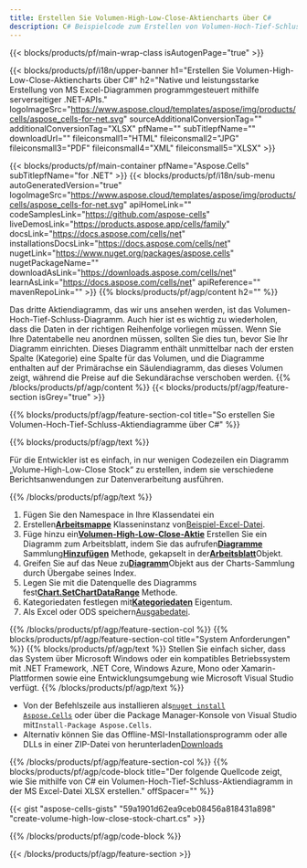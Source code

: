 ```yaml
---
title: Erstellen Sie Volumen-High-Low-Close-Aktiencharts über C#
description: C# Beispielcode zum Erstellen von Volumen-Hoch-Tief-Schluss-Aktiendiagrammen in Excel mithilfe der Bibliothek .NET. Verwenden Sie diesen Code zum Erstellen eines Diagramms „Volume-High-Low-Close Stock“ in MS Excel in VB.NET, Asp.NET oder einer anderen .NET-basierten Anwendung.
---
```

{{< blocks/products/pf/main-wrap-class isAutogenPage="true" >}}

{{< blocks/products/pf/i18n/upper-banner h1="Erstellen Sie Volumen-High-Low-Close-Aktiencharts über C#" h2="Native und leistungsstarke Erstellung von MS Excel-Diagrammen programmgesteuert mithilfe serverseitiger .NET-APIs." logoImageSrc="https://www.aspose.cloud/templates/aspose/img/products/cells/aspose_cells-for-net.svg" sourceAdditionalConversionTag="" additionalConversionTag="XLSX" pfName="" subTitlepfName="" downloadUrl="" fileiconsmall1="HTML" fileiconsmall2="JPG" fileiconsmall3="PDF" fileiconsmall4="XML" fileiconsmall5="XLSX" >}}

{{< blocks/products/pf/main-container pfName="Aspose.Cells" subTitlepfName="for .NET" >}}
{{< blocks/products/pf/i18n/sub-menu autoGeneratedVersion="true" logoImageSrc="https://www.aspose.cloud/templates/aspose/img/products/cells/aspose_cells-for-net.svg" apiHomeLink="" codeSamplesLink="https://github.com/aspose-cells" liveDemosLink="https://products.aspose.app/cells/family" docsLink="https://docs.aspose.com/cells/net" installationsDocsLink="https://docs.aspose.com/cells/net" nugetLink="https://www.nuget.org/packages/aspose.cells" nugetPackageName="" downloadAsLink="https://downloads.aspose.com/cells/net" learnAsLink="https://docs.aspose.com/cells/net" apiReference="" mavenRepoLink="" >}}
{{% blocks/products/pf/agp/content h2="" %}}

Das dritte Aktiendiagramm, das wir uns ansehen werden, ist das Volumen-Hoch-Tief-Schluss-Diagramm. Auch hier ist es wichtig zu wiederholen, dass die Daten in der richtigen Reihenfolge vorliegen müssen. Wenn Sie Ihre Datentabelle neu anordnen müssen, sollten Sie dies tun, bevor Sie Ihr Diagramm einrichten. Dieses Diagramm enthält unmittelbar nach der ersten Spalte (Kategorie) eine Spalte für das Volumen, und die Diagramme enthalten auf der Primärachse ein Säulendiagramm, das dieses Volumen zeigt, während die Preise auf die Sekundärachse verschoben werden.
{{% /blocks/products/pf/agp/content %}}
{{< blocks/products/pf/agp/feature-section isGrey="true" >}}

{{% blocks/products/pf/agp/feature-section-col title="So erstellen Sie Volumen-Hoch-Tief-Schluss-Aktiendiagramme über C#" %}}

{{% blocks/products/pf/agp/text %}}

Für die Entwickler ist es einfach, in nur wenigen Codezeilen ein Diagramm „Volume-High-Low-Close Stock“ zu erstellen, indem sie verschiedene Berichtsanwendungen zur Datenverarbeitung ausführen.

{{% /blocks/products/pf/agp/text %}}

1. Fügen Sie den Namespace in Ihre Klassendatei ein
1.  Erstellen[**Arbeitsmappe**](https://reference.aspose.com/cells/net/aspose.cells/workbook) Klasseninstanz von[Beispiel-Excel-Datei](Volume-High-Low-Close.xlsx).
1.  Füge hinzu ein[**Volumen-High-Low-Close-Aktie**](https://reference.aspose.com/cells/net/aspose.cells.charts/charttype) Erstellen Sie ein Diagramm zum Arbeitsblatt, indem Sie das aufrufen[**Diagramme**](https://reference.aspose.com/cells/net/aspose.cells.charts/chartcollection) Sammlung[**Hinzufügen**](https://reference.aspose.com/cells/net/aspose.cells.charts/chartcollection/methods/add) Methode, gekapselt in der[**Arbeitsblatt**](https://reference.aspose.com/cells/net/aspose.cells/worksheet)Objekt.
1.  Greifen Sie auf das Neue zu[**Diagramm**](https://reference.aspose.com/cells/net/aspose.cells.charts/chart)Objekt aus der Charts-Sammlung durch Übergabe seines Index.
1.  Legen Sie mit die Datenquelle des Diagramms fest[**Chart.SetChartDataRange**](https://reference.aspose.com/cells/net/aspose.cells.charts/chart/methods/setchartdatarange) Methode.
1.  Kategoriedaten festlegen mit[**Kategoriedaten**](https://reference.aspose.com/cells/net/aspose.cells.charts/seriescollection/categorydata/) Eigentum.
1.  Als Excel oder ODS speichern[Ausgabedatei](out.xlsx).

{{% /blocks/products/pf/agp/feature-section-col %}}
{{% blocks/products/pf/agp/feature-section-col title="System Anforderungen" %}}
{{% blocks/products/pf/agp/text %}}
Stellen Sie einfach sicher, dass das System über Microsoft Windows oder ein kompatibles Betriebssystem mit .NET Framework, .NET Core, Windows Azure, Mono oder Xamarin-Plattformen sowie eine Entwicklungsumgebung wie Microsoft Visual Studio verfügt.
{{% /blocks/products/pf/agp/text %}}
-  Von der Befehlszeile aus installieren als<code><a href="https://downloads.aspose.com/cells/net">nuget install Aspose.Cells</a></code> oder über die Package Manager-Konsole von Visual Studio mit<code>Install-Package Aspose.Cells</code>.
-  Alternativ können Sie das Offline-MSI-Installationsprogramm oder alle DLLs in einer ZIP-Datei von herunterladen<a href="https://downloads.aspose.com/cells/net">Downloads</a>

{{% /blocks/products/pf/agp/feature-section-col %}}
{{% blocks/products/pf/agp/code-block title="Der folgende Quellcode zeigt, wie Sie mithilfe von C# ein Volumen-Hoch-Tief-Schluss-Aktiendiagramm in der MS Excel-Datei XLSX erstellen." offSpacer="" %}}

{{< gist "aspose-cells-gists" "59a1901d62ea9ceb08456a818431a898" "create-volume-high-low-close-stock-chart.cs" >}}

{{% /blocks/products/pf/agp/code-block %}}

{{< /blocks/products/pf/agp/feature-section >}}

<!-- aboutfile Starts -->
